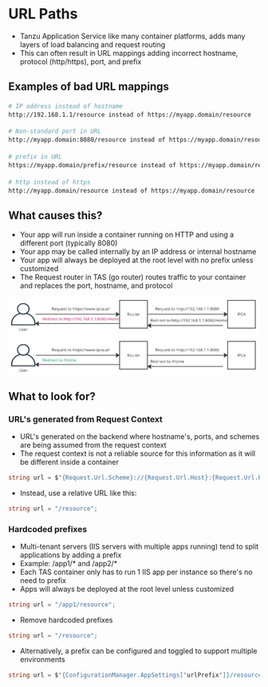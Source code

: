# URL Paths

* Tanzu Application Service like many container platforms, adds many layers of load balancing and request routing
* This can often result in URL mappings adding incorrect hostname, protocol (http/https), port, and prefix

## Examples of bad URL mappings

```bash
# IP address instead of hostname
http://192.168.1.1/resource instead of https://myapp.domain/resource

# Non-standard port in URL
http://myapp.domain:8080/resource instead of https://myapp.domain/resource

# prefix in URL
https://myapp.domain/prefix/resource instead of https://myapp.domain/resource

# http instead of https
http://myapp.domain/resource instead of https://myapp.domain/resource
```

## What causes this?

* Your app will run inside a container running on HTTP and using a different port (typically 8080)
* Your app may be called internally by an IP address or internal hostname
* Your app will always be deployed at the root level with no prefix unless customized
* The Request router in TAS (go router) routes traffic to your container and replaces the port, hostname, and protocol

![Path diagram](images/path_diagram.jpg)

## What to look for?

### URL's generated from Request Context
* URL's generated on the backend where hostname's, ports, and schemes are being assumed from the request context
* The request context is not a reliable source for this information as it will be different inside a container

```csharp
string url = $"{Request.Url.Scheme}://{Request.Url.Host}:{Request.Url.Port}/resource";
```
* Instead, use a relative URL like this:
```csharp
string url = "/resource";
```

### Hardcoded prefixes

* Multi-tenant servers (IIS servers with multiple apps running) tend to split applications by adding a prefix
* Example: /app1/* and /app2/*
* Each TAS container only has to run 1 IIS app per instance so there's no need to prefix
* Apps will always be deployed at the root level unless customized 

```csharp
string url = "/app1/resource";
```
* Remove hardcoded prefixes
```csharp
string url = "/resource";
```
* Alternatively, a prefix can be configured and toggled to support multiple environments
```csharp
string url = $"{ConfigurationManager.AppSettings["urlPrefix"]}/resource";
```
